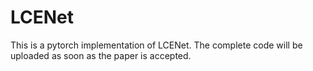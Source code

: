# LCENet
This is a pytorch implementation of LCENet. The complete code will be uploaded as soon as the paper is accepted.
